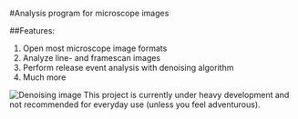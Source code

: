 #Analysis program for microscope images

##Features:
1. Open most microscope image formats
2. Analyze line- and framescan images
3. Perform release event analysis with denoising algorithm
4. Much more

![Denoising image](http://i.imgur.com/zSfZrG0.png)
This project is currently under heavy development and not recommended for
everyday use (unless you feel adventurous). 


